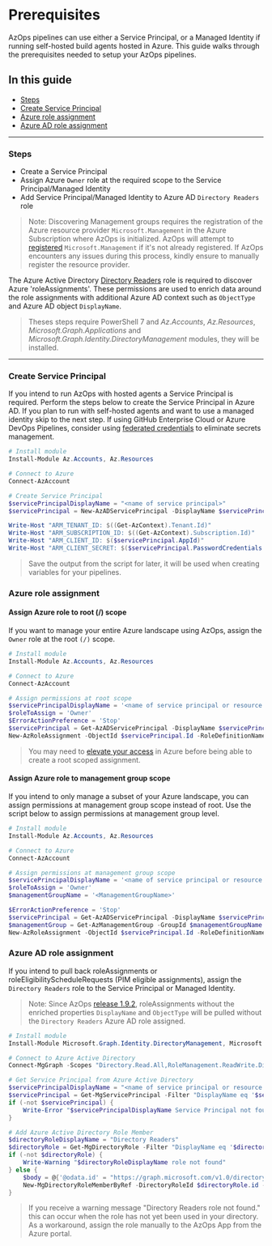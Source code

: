 # Prerequisites

AzOps pipelines can use either a Service Principal, or a Managed Identity if running self-hosted build agents hosted in Azure. This guide walks through the prerequisites needed to setup your AzOps pipelines.

## In this guide

- [Steps](#steps)
- [Create Service Principal](#create-service-principal)
- [Azure role assignment](#azure-role-assignment)
- [Azure AD role assignment](#azure-ad-role-assignment)

---

### Steps

- Create a Service Principal
- Assign Azure `Owner` role at the required scope to the Service Principal/Managed Identity
- Add Service Principal/Managed Identity to Azure AD `Directory Readers` role

> Note: Discovering Management groups requires the registration of the Azure resource provider `Microsoft.Management` in the Azure Subscription where AzOps is initialized. AzOps will attempt to [registered](https://learn.microsoft.com/en-us/azure/azure-resource-manager/management/resource-providers-and-types#register-resource-provider) `Microsoft.Management` if it's not already registered. If AzOps encounters any issues during this process, kindly ensure to manually register the resource provider.

The Azure Active Directory [Directory Readers](https://learn.microsoft.com/azure/active-directory/roles/permissions-reference#directory-readers) role is required to discover Azure 'roleAssignments'. These permissions are used to enrich data around the role assignments with additional Azure AD context such as `ObjectType` and Azure AD object `DisplayName`.

> Theses steps require PowerShell 7 and _Az.Accounts_, _Az.Resources_, _Microsoft.Graph.Applications_ and _Microsoft.Graph.Identity.DirectoryManagement_ modules, they will be installed.

---

### Create Service Principal

If you intend to run AzOps with hosted agents a Service Principal is required. Perform the steps below to create the Service Principal in Azure AD. If you plan to run with self-hosted agents and want to use a managed identity skip to the next step.
If using GitHub Enterprise Cloud or Azure DevOps Pipelines, consider using [federated credentials](https://github.com/azure/azops/wiki/oidc) to eliminate secrets management.

```powershell
# Install module
Install-Module Az.Accounts, Az.Resources

# Connect to Azure
Connect-AzAccount

# Create Service Principal
$servicePrincipalDisplayName = "<name of service principal>"
$servicePrincipal = New-AzADServicePrincipal -DisplayName $servicePrincipalDisplayName

Write-Host "ARM_TENANT_ID: $((Get-AzContext).Tenant.Id)"
Write-Host "ARM_SUBSCRIPTION_ID: $((Get-AzContext).Subscription.Id)"
Write-Host "ARM_CLIENT_ID: $($servicePrincipal.AppId)"
Write-Host "ARM_CLIENT_SECRET: $($servicePrincipal.PasswordCredentials.SecretText)" # Not required when using federated credentials or managed identities
```

> Save the output from the script for later, it will be used when creating variables for your pipelines.

### Azure role assignment

#### Assign Azure role to root (/) scope

If you want to manage your entire Azure landscape using AzOps, assign the `Owner` role at the root `(/)` scope.

```powershell
# Install module
Install-Module Az.Accounts, Az.Resources

# Connect to Azure
Connect-AzAccount

# Assign permissions at root scope
$servicePrincipalDisplayName = '<name of service principal or resource with MI enabled>'
$roleToAssign = 'Owner'
$ErrorActionPreference = 'Stop'
$servicePrincipal = Get-AzADServicePrincipal -DisplayName $servicePrincipalDisplayName
New-AzRoleAssignment -ObjectId $servicePrincipal.Id -RoleDefinitionName $roleToAssign -Scope '/'
```

> You may need to [elevate your access](https://learn.microsoft.com/en-us/azure/role-based-access-control/elevate-access-global-admin) in Azure before being able to create a root scoped assignment.

#### Assign Azure role to management group scope

If you intend to only manage a subset of your Azure landscape, you can assign permissions at management group scope instead of root. Use the script below to assign permissions at management group level.

```powershell
# Install module
Install-Module Az.Accounts, Az.Resources

# Connect to Azure
Connect-AzAccount

# Assign permissions at management group scope
$servicePrincipalDisplayName = '<name of service principal or resource with MI enabled>'
$roleToAssign = 'Owner'
$managementGroupName = '<ManagementGroupName>'

$ErrorActionPreference = 'Stop'
$servicePrincipal = Get-AzADServicePrincipal -DisplayName $servicePrincipalDisplayName
$managementGroup = Get-AzManagementGroup -GroupId $managementGroupName
New-AzRoleAssignment -ObjectId $servicePrincipal.Id -RoleDefinitionName $roleToAssign -Scope $managementGroup.Id
```

### Azure AD role assignment

If you intend to pull back roleAssignments or roleEligibilityScheduleRequests (PIM eligible assignments), assign the `Directory Readers` role to the Service Principal or Managed Identity.

> Note: Since AzOps [release 1.9.2](https://github.com/Azure/AzOps/releases/tag/1.9.1), roleAssignments without the enriched properties `DisplayName` and `ObjectType` will be pulled without the `Directory Readers` Azure AD role assigned.

```powershell
# Install module
Install-Module Microsoft.Graph.Identity.DirectoryManagement, Microsoft.Graph.Applications

# Connect to Azure Active Directory
Connect-MgGraph -Scopes "Directory.Read.All,RoleManagement.ReadWrite.Directory"

# Get Service Principal from Azure Active Directory
$servicePrincipalDisplayName = "<name of service principal or resource with MI enabled>"
$servicePrincipal = Get-MgServicePrincipal -Filter "DisplayName eq '$servicePrincipalDisplayName'"
if (-not $servicePrincipal) {
    Write-Error "$servicePrincipalDisplayName Service Principal not found"
}

# Add Azure Active Directory Role Member
$directoryRoleDisplayName = "Directory Readers"
$directoryRole = Get-MgDirectoryRole -Filter "DisplayName eq '$directoryRoleDisplayName'"
if (-not $directoryRole) {
    Write-Warning "$directoryRoleDisplayName role not found"
} else {
    $body = @{'@odata.id' = "https://graph.microsoft.com/v1.0/directoryObjects/$($servicePrincipal.Id)"}
    New-MgDirectoryRoleMemberByRef -DirectoryRoleId $directoryRole.id -BodyParameter $body
}
```

> If you receive a warning message "Directory Readers role not found."  this can occur when the role has not yet been used in your directory.
> As a workaround, assign the role manually to the AzOps App from the Azure portal.